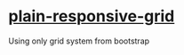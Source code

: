 [plain-responsive-grid](https://dirkarnez.github.io/plain-responsive-grid)
==========================================================================
Using only grid system from bootstrap
